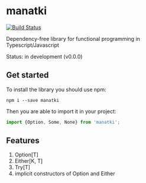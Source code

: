 # manatki

[![Build Status](https://travis-ci.org/eakarpov/manatki.svg?branch=master)](https://travis-ci.org/eakarpov/manatki)

Dependency-free library for functional programming in Typescript/Javascript

Status: in development (v0.0.0)

## Get started

To install the library you should use npm:

```
npm i --save manatki
```

Then you are able to import it in your project:

```typescript
import {Option, Some, None} from 'manatki';
```

## Features

1. Option[T]
2. Either[K, T]
3. Try[T]
4. implicit constructors of Option and Either

